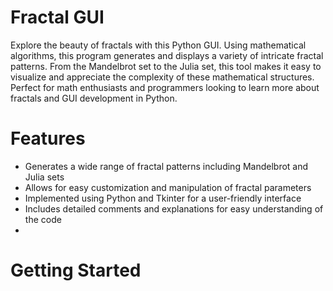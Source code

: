 # Fractal GUI
Explore the beauty of fractals with this Python GUI. Using mathematical algorithms, this program generates and displays a variety of intricate fractal patterns. From the Mandelbrot set to the Julia set, this tool makes it easy to visualize and appreciate the complexity of these mathematical structures. Perfect for math enthusiasts and programmers looking to learn more about fractals and GUI development in Python.

# Features
- Generates a wide range of fractal patterns including Mandelbrot and Julia sets
- Allows for easy customization and manipulation of fractal parameters
- Implemented using Python and Tkinter for a user-friendly interface
- Includes detailed comments and explanations for easy understanding of the code
- 
# Getting Started

